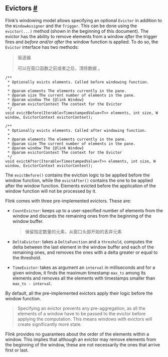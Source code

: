 ## Evictors [#](https://nightlies.apache.org/flink/flink-docs-release-1.14/zh/docs/dev/datastream/operators/windows/#evictors)

Flink’s windowing model allows specifying an optional `Evictor` in addition to the `WindowAssigner` and the `Trigger`. This can be done using the `evictor(...)` method (shown in the beginning of this document). The evictor has the ability to remove elements from a window *after* the trigger fires and *before and/or after* the window function is applied. To do so, the `Evictor` interface has two methods:

> 驱逐器  
>
> 可以在窗口函数之前或者之后，清除数据	。

```
/**
 * Optionally evicts elements. Called before windowing function.
 *
 * @param elements The elements currently in the pane.
 * @param size The current number of elements in the pane.
 * @param window The {@link Window}
 * @param evictorContext The context for the Evictor
 */
void evictBefore(Iterable<TimestampedValue<T>> elements, int size, W window, EvictorContext evictorContext);

/**
 * Optionally evicts elements. Called after windowing function.
 *
 * @param elements The elements currently in the pane.
 * @param size The current number of elements in the pane.
 * @param window The {@link Window}
 * @param evictorContext The context for the Evictor
 */
void evictAfter(Iterable<TimestampedValue<T>> elements, int size, W window, EvictorContext evictorContext);
```

The `evictBefore()` contains the eviction logic to be applied before the window function, while the `evictAfter()` contains the one to be applied after the window function. Elements evicted before the application of the window function will not be processed by it.

Flink comes with three pre-implemented evictors. These are:

- `CountEvictor`: keeps up to a user-specified number of elements from the window and discards the remaining ones from the beginning of the window buffer.

  > 保留指定数量的元素，从窗口头部开始的丢弃元素

- `DeltaEvictor`: takes a `DeltaFunction` and a `threshold`, computes the delta between the last element in the window buffer and each of the remaining ones, and removes the ones with a delta greater or equal to the threshold.

  > 

- `TimeEvictor`: takes as argument an `interval` in milliseconds and for a given window, it finds the maximum timestamp `max_ts` among its elements and removes all the elements with timestamps smaller than `max_ts - interval`.

By default, all the pre-implemented evictors apply their logic before the window function.

> Specifying an evictor prevents any pre-aggregation, as all the elements of a window have to be passed to the evictor before applying the computation. This means windows with evictors will create significantly more state.

Flink provides no guarantees about the order of the elements within a window. This implies that although an evictor may remove elements from the beginning of the window, these are not necessarily the ones that arrive first or last.
